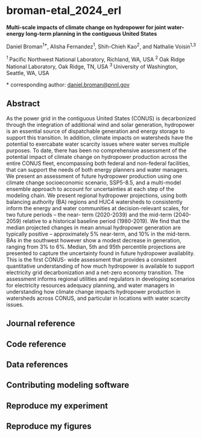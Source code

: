 # broman-etal_2024_erl
**Multi-scale impacts of climate change on hydropower for joint water-energy long-term planning in the contiguous United States**

Daniel Broman<sup>1\*</sup>, Alisha Fernandez<sup>1</sup>, Shih-Chieh Kao<sup>2</sup>, 
and Nathalie Voisin<sup>1,3</sup>

<sup>1 </sup> Pacific Northwest National Laboratory, Richland, WA, USA 
<sup>2 </sup> Oak Ridge National Laboratory, Oak Ridge, TN, USA 
<sup>3 </sup> University of  Washington, Seattle, WA, USA

\* corresponding author: daniel.broman@pnnl.gov

## Abstract
As the power grid in the contiguous United States (CONUS) is decarbonized through the integration of 
additional wind and solar generation, hydropower is an essential source of dispatchable generation and 
energy storage to support this transition. In addition, climate impacts on watersheds have the 
potential to exercabate water scarcity issues where water serves multiple purposes. To date, there has 
been no comprehensive assessment of the potential impact of climate change on hydropower production 
across the entire CONUS fleet, encompassing both federal and non-federal facilities, that can support 
the needs of both energy planners and water managers. We present an assessment of future hydropower 
production using one climate change socioeconomic scenario, SSP5-8.5, and a multi-model ensemble 
approach to account for uncertainties at each step of the modeling chain. We present regional 
hydropower projections, using both balancing authority (BA) regions and HUC4 watersheds to consistently 
inform the energy and water communities at decision-relevant scales, for two future periods – the near-
term (2020-2039) and the mid-term (2040-2059) relative to a historical baseline period (1980-2019). We 
find that the median projected changes in mean annual hydropower generation are typically positive – 
approximately 5% near-term, and 10% in the mid-term. BAs in the southwest however show a modest 
decrease in generation, ranging from 3% to 6%. Median, 5th and 95th percentile projections are 
presented to capture the uncertainty found in future hydropower availablity. This is the first CONUS-
wide assessment that provides a consistent quantitative understanding of how much hydropower is 
available to support electricity grid decarbonization and a net-zero economy transition. The assessment 
informs regional utilities and regulators in developing scenarios for electricity resources adequacy 
planning, and water managers in understanding how climate change impacts hydropower production in 
watersheds across CONUS, and particular in locations with water scarcity issues.

## Journal reference

## Code reference

## Data references

## Contributing modeling software

## Reproduce my experiment

## Reproduce my figures

